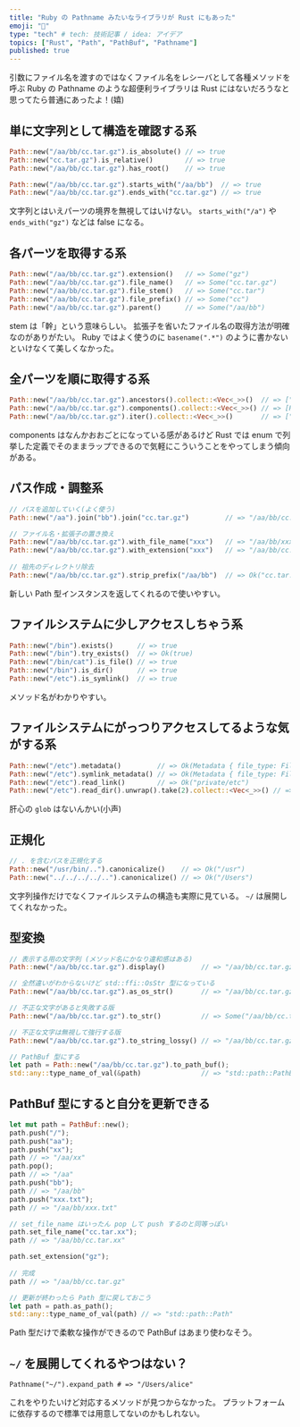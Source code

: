 ```yaml
---
title: "Ruby の Pathname みたいなライブラリが Rust にもあった"
emoji: "🍄"
type: "tech" # tech: 技術記事 / idea: アイデア
topics: ["Rust", "Path", "PathBuf", "Pathname"]
published: true
---
```


引数にファイル名を渡すのではなくファイル名をレシーバとして各種メソッドを呼ぶ Ruby の Pathname のような超便利ライブラリは Rust にはないだろうなと思ってたら普通にあったよ！(嬉)

## 単に文字列として構造を確認する系

```rust
Path::new("/aa/bb/cc.tar.gz").is_absolute() // => true
Path::new("cc.tar.gz").is_relative()        // => true
Path::new("/aa/bb/cc.tar.gz").has_root()    // => true
```

```rust
Path::new("/aa/bb/cc.tar.gz").starts_with("/aa/bb")  // => true
Path::new("/aa/bb/cc.tar.gz").ends_with("cc.tar.gz") // => true
```

文字列とはいえパーツの境界を無視してはいけない。
`starts_with("/a")` や `ends_with("gz")` などは false になる。

## 各パーツを取得する系
```rust
Path::new("/aa/bb/cc.tar.gz").extension()   // => Some("gz")
Path::new("/aa/bb/cc.tar.gz").file_name()   // => Some("cc.tar.gz")
Path::new("/aa/bb/cc.tar.gz").file_stem()   // => Some("cc.tar")
Path::new("/aa/bb/cc.tar.gz").file_prefix() // => Some("cc")
Path::new("/aa/bb/cc.tar.gz").parent()      // => Some("/aa/bb")
```

stem は「幹」という意味らしい。
拡張子を省いたファイル名の取得方法が明確なのがありがたい。
Ruby ではよく使うのに `basename(".*")` のように書かないといけなくて美しくなかった。

## 全パーツを順に取得する系
```rust
Path::new("/aa/bb/cc.tar.gz").ancestors().collect::<Vec<_>>()  // => ["/aa/bb/cc.tar.gz", "/aa/bb", "/aa", "/"]
Path::new("/aa/bb/cc.tar.gz").components().collect::<Vec<_>>() // => [RootDir, Normal("aa"), Normal("bb"), Normal("cc.tar.gz")]
Path::new("/aa/bb/cc.tar.gz").iter().collect::<Vec<_>>()       // => ["/", "aa", "bb", "cc.tar.gz"]
```

components はなんかおおごとになっている感があるけど Rust では enum で列挙した定義でそのままラップできるので気軽にこういうことをやってしまう傾向がある。

## パス作成・調整系
```rust
// パスを追加していく(よく使う)
Path::new("/aa").join("bb").join("cc.tar.gz")         // => "/aa/bb/cc.tar.gz"

// ファイル名・拡張子の置き換え
Path::new("/aa/bb/cc.tar.gz").with_file_name("xxx")   // => "/aa/bb/xxx"
Path::new("/aa/bb/cc.tar.gz").with_extension("xxx")   // => "/aa/bb/cc.tar.xxx"
  
// 祖先のディレクトリ除去
Path::new("/aa/bb/cc.tar.gz").strip_prefix("/aa/bb")  // => Ok("cc.tar.gz")
```

新しい Path 型インスタンスを返してくれるので使いやすい。

## ファイルシステムに少しアクセスしちゃう系
```rust
Path::new("/bin").exists()      // => true
Path::new("/bin").try_exists()  // => Ok(true)
Path::new("/bin/cat").is_file() // => true
Path::new("/bin").is_dir()      // => true
Path::new("/etc").is_symlink()  // => true
```

メソッド名がわかりやすい。

## ファイルシステムにがっつりアクセスしてるような気がする系
```rust
Path::new("/etc").metadata()         // => Ok(Metadata { file_type: FileType(FileType { mode: 16877 }), is_dir: true, is_file: false, permissions: Permissions(FilePermissions { mode: 16877 }), modified: Ok(SystemTime { tv_sec: 1646948709, tv_nsec: 53641797 }), accessed: Ok(SystemTime { tv_sec: 1646964920, tv_nsec: 777256864 }), created: Ok(SystemTime { tv_sec: 1577865600, tv_nsec: 0 }), .. })
Path::new("/etc").symlink_metadata() // => Ok(Metadata { file_type: FileType(FileType { mode: 41453 }), is_dir: false, is_file: false, permissions: Permissions(FilePermissions { mode: 41453 }), modified: Ok(SystemTime { tv_sec: 1577865600, tv_nsec: 0 }), accessed: Ok(SystemTime { tv_sec: 1577865600, tv_nsec: 0 }), created: Ok(SystemTime { tv_sec: 1577865600, tv_nsec: 0 }), .. })
Path::new("/etc").read_link()        // => Ok("private/etc")
Path::new("/etc").read_dir().unwrap().take(2).collect::<Vec<_>>() // => [Ok(DirEntry("/etc/kcpassword")), Ok(DirEntry("/etc/hosts~"))]
```
  
肝心の `glob` はないんかい(小声)


## 正規化
```rust
// . を含むパスを正規化する
Path::new("/usr/bin/..").canonicalize()    // => Ok("/usr")
Path::new("../../../../..").canonicalize() // => Ok("/Users")
```

文字列操作だけでなくファイルシステムの構造も実際に見ている。
`~/` は展開してくれなかった。

## 型変換
```rust
// 表示する用の文字列 (メソッド名にかなり違和感はある)
Path::new("/aa/bb/cc.tar.gz").display()         // => "/aa/bb/cc.tar.gz"

// 全然違いがわからないけど std::ffi::OsStr 型になっている
Path::new("/aa/bb/cc.tar.gz").as_os_str()       // => "/aa/bb/cc.tar.gz"

// 不正な文字があると失敗する版
Path::new("/aa/bb/cc.tar.gz").to_str()          // => Some("/aa/bb/cc.tar.gz")

// 不正な文字は無視して強行する版
Path::new("/aa/bb/cc.tar.gz").to_string_lossy() // => "/aa/bb/cc.tar.gz"

// PathBuf 型にする
let path = Path::new("/aa/bb/cc.tar.gz").to_path_buf();
std::any::type_name_of_val(&path)               // => "std::path::PathBuf"
```

## PathBuf 型にすると自分を更新できる
```rust
let mut path = PathBuf::new();
path.push("/");
path.push("aa");
path.push("xx");
path // => "/aa/xx"
path.pop();
path // => "/aa"
path.push("bb");
path // => "/aa/bb"
path.push("xxx.txt");
path // => "/aa/bb/xxx.txt"

// set_file_name はいったん pop して push するのと同等っぽい
path.set_file_name("cc.tar.xx");
path // => "/aa/bb/cc.tar.xx"

path.set_extension("gz");
  
// 完成
path // => "/aa/bb/cc.tar.gz"
```

```rust  
// 更新が終わったら Path 型に戻しておこう  
let path = path.as_path();
std::any::type_name_of_val(path) // => "std::path::Path"
```

Path 型だけで柔軟な操作ができるので PathBuf はあまり使わなそう。

## `~/` を展開してくれるやつはない？

```ruby:Ruby
Pathname("~/").expand_path # => "/Users/alice"
```

これをやりたいけど対応するメソッドが見つからなかった。
プラットフォームに依存するので標準では用意してないのかもしれない。
